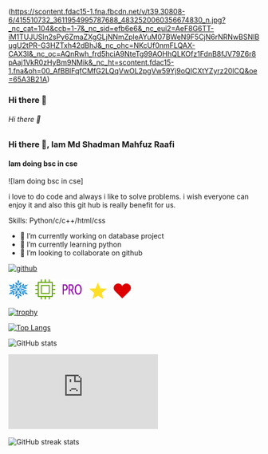 (https://scontent.fdac15-1.fna.fbcdn.net/v/t39.30808-6/415510732_3611954995787688_4832520060356674830_n.jpg?_nc_cat=104&ccb=1-7&_nc_sid=efb6e6&_nc_eui2=AeF8G6TT-iM1TUJUSln2sPy6ZmaZXgGLjNNmZpleAYuM07BWeN9F5CjN6rNRNwBSNIBugU2tPR-G3HZTxh42dBhJ&_nc_ohc=NKcUf0nmFLQAX-CAX3l&_nc_oc=AQnRwh_frd5hciA9NteTg99AOHhQLKOfz1FdnB8fJV79Z6r8pAaj1VkR0zHyBm9NMik&_nc_ht=scontent.fdac15-1.fna&oh=00_AfBBlFqfCMfG2LQqVwOL2pgVw59Yj9oQICXtYZyrz20lCQ&oe=65A3B21A)
### Hi there 👋
###### Hi there 👋
### Hi there 👋, Iam Md Shadman Mahfuz Raafi
#### Iam doing bsc in cse
![Iam doing bsc in cse]

i love to do code and always i like to solve problems. i wish everyone can enjoy it and also this git hub is really benefit for us.

Skills: Python/c/c++/html/css

- 🔭 I’m currently working on database project 
- 🌱 I’m currently learning python 
- 👯 I’m looking to collaborate on github 


[<img src='https://cdn.jsdelivr.net/npm/simple-icons@3.0.1/icons/github.svg' alt='github' height='40'>](https://github.com/https://github.com/Raafi8900/Raafi8900/edit/main/README.md)  

<a href='https://archiveprogram.github.com/'><img src='https://raw.githubusercontent.com/acervenky/animated-github-badges/master/assets/acbadge.gif' width='40' height='40'></a> <a href='https://docs.github.com/en/developers'><img src='https://raw.githubusercontent.com/acervenky/animated-github-badges/master/assets/devbadge.gif' width='40' height='40'></a> <a href='https://github.com/pricing'><img src='https://raw.githubusercontent.com/acervenky/animated-github-badges/master/assets/pro.gif' width='40' height='40'></a> <a href='https://stars.github.com/'><img src='https://raw.githubusercontent.com/acervenky/animated-github-badges/master/assets/starbadge.gif' width='35' height='35'></a> <a href='https://docs.github.com/en/github/supporting-the-open-source-community-with-github-sponsors'><img src='https://raw.githubusercontent.com/acervenky/animated-github-badges/master/assets/sponsorbadge.gif' width='35' height='35'></a> 

[![trophy](https://github-profile-trophy.vercel.app/?username=https://github.com/Raafi8900/Raafi8900/edit/main/README.md)](https://github.com/ryo-ma/github-profile-trophy)

[![Top Langs](https://github-readme-stats.vercel.app/api/top-langs/?username=https://github.com/Raafi8900/Raafi8900/edit/main/README.md)](https://github.com/anuraghazra/github-readme-stats)

![GitHub stats](https://github-readme-stats.vercel.app/api?username=https://github.com/Raafi8900/Raafi8900/edit/main/README.md&show_icons=true&count_private=true)  

![GitHub metrics](https://metrics.lecoq.io/https://github.com/Raafi8900/Raafi8900/edit/main/README.md)  

![GitHub streak stats](https://streak-stats.demolab.com/?user=https://github.com/Raafi8900/Raafi8900/edit/main/README.md)  



